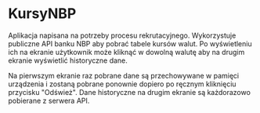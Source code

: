 # KursyNBP

Aplikacja napisana na potrzeby procesu rekrutacyjnego.
Wykorzystuje publiczne API banku NBP aby pobrać tabele kursów walut.
Po wyświetleniu ich na ekranie użytkownik może kliknąć w dowolną walutę aby na drugim ekranie wyświetlić historyczne dane.

Na pierwszym ekranie raz pobrane dane są przechowywane w pamięci urządzenia i zostaną pobrane ponownie dopiero po ręcznym kliknięciu przycisku "Odśwież".
Dane historyczne na drugim ekranie są każdorazowo pobierane z serwera API.
